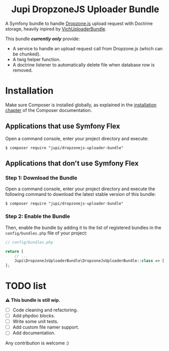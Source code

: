 <h1 align="center">Jupi DropzoneJS Uploader Bundle</h1>

A Symfony bundle to handle [Dropzone.js](https://github.com/dropzone/dropzone) upload request with Doctrine storage, heavily inpired by [VichUploaderBundle](https://github.com/dustin10/VichUploaderBundle).

This bundle **_currently only_** provide:

- A service to handle an upload request call from Dropzone.js (which can be chunked).
- A twig helper function.
- A doctrine listener to automatically delete file when database row is removed.

Installation
============

Make sure Composer is installed globally, as explained in the
[installation chapter](https://getcomposer.org/doc/00-intro.md)
of the Composer documentation.

Applications that use Symfony Flex
----------------------------------

Open a command console, enter your project directory and execute:

```console
$ composer require "jupi/dropzonejs-uploader-bundle"
```

Applications that don't use Symfony Flex
----------------------------------------

### Step 1: Download the Bundle

Open a command console, enter your project directory and execute the
following command to download the latest stable version of this bundle:

```console
$ composer require "jupi/dropzonejs-uploader-bundle"
```

### Step 2: Enable the Bundle

Then, enable the bundle by adding it to the list of registered bundles
in the `config/bundles.php` file of your project:

```php
// config/bundles.php

return [
    // ...
    Jupi\DropzoneJsUploaderBundle\DropzoneJsUploaderBundle::class => ['all' => true],
];
```

# TODO list

**⚠ This bundle is still wip.**

- [ ] Code cleaning and refactoring.
- [ ] Add phpdoc blocks.
- [ ] Write some unit tests.
- [ ] Add custom file namer support.
- [ ] Add documentation.

Any contribution is welcome :)

